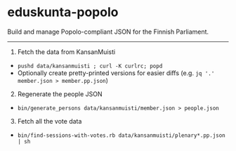 eduskunta-popolo
================

Build and manage Popolo-compliant JSON for the Finnish Parliament.

----

1. Fetch the data from KansanMuisti
  * `pushd data/kansanmuisti ; curl -K curlrc; popd`
  * Optionally create pretty-printed versions for easier diffs (e.g. `jq '.' member.json > member.pp.json`)

2. Regenerate the people JSON
  * `bin/generate_persons data/kansanmuisti/member.json > people.json`

3. Fetch all the vote data
  * `bin/find-sessions-with-votes.rb data/kansanmuisti/plenary*.pp.json | sh`

